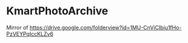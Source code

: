 # KmartPhotoArchive
Mirror of https://drive.google.com/folderview?id=1MU-CnViCIbiu1fHo-PzVEYPqIccKLZv6
